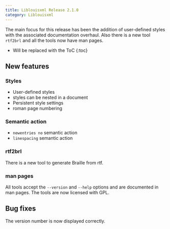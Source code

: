 ```yaml
---
title: Liblouisxml Release 2.1.0
category: Liblouisxml
---
```


The main focus for this release has been the addition of user-defined styles with the associated documentation overhaul. Also there is a new tool `rtf2brl` and all the tools now have man pages.

* Will be replaced with the ToC
{:toc}

## New features

### Styles

* User-defined styles
* styles can be nested in a document
* Persistent style settings
* roman page numbering

### Semantic action

* `newentries no` semantic action
* `linespacing` semantic action

### rtf2brl

 There is a new tool to generate Braille from rtf.

### man pages

All tools accept the `--version` and `--help` options and are documented in man pages. The tools are now licensed with GPL.

## Bug fixes

The version number is now displayed correctly.
